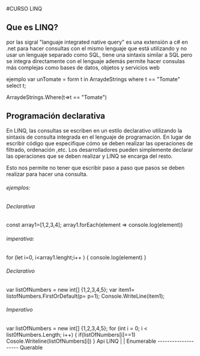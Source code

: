 #CURSO LINQ

Que es LINQ?
--
por las sigral "languaje integrated native query" es una extensión a c# en .net para hacer consultas con el mismo lenguaje que está utilizando y no usar un lenguaje separado como SQL, tiene una sintaxis similar a SQL pero se integra directamente con el lenguaje además permite hacer consulas más complejas como bases de datos, objetos y servicios web 

ejemplo
 var unTomate = form t in ArraydeStrings where t == "Tomate" select t;

 ArraydeStrings.Where(t=>t == "Tomate")

Programación declarativa
--

En LINQ, las consultas se escriben en un estilo declarativo utilizando la sintaxis de consulta integrada en el lenguaje de programación. En lugar de escribir código que especifique cómo se deben realizar las operaciones de filtrado, ordenación ,etc. Los desarrolladores pueden simplemente declarar las operaciones que se deben realizar y LINQ se encarga del resto.

Esto nos permite no tener que escribir paso a paso que pasos se deben realizar para hacer una consulta. 
###### ejemplos:
###### Declarativa 
 const array1=[1,2,3,4];
array1.forEach(element => console.log(element))

###### imperativa:
for (let i=0, i<array1.lenght;i++ )
{
     console.log(element)
}
###### Declarativo
var listOfNumbers = new int[] {1,2,3,4,5};
var item1= listofNumbers.FirstOrDefault(p= p=1);
Console.WriteLine(item1);
###### Imperativo
var listOfNumbers = new int[] {1,2,3,4,5};
for (int i = 0; i < list0fNumbers.Length; i++) 
{
  if(listOfNumbers[i]==1) Cosole.Writeline(listOfNumbers[i])
}
                        Api LINQ
                            |
                            |
        Enumerable -------------------- Querable 


